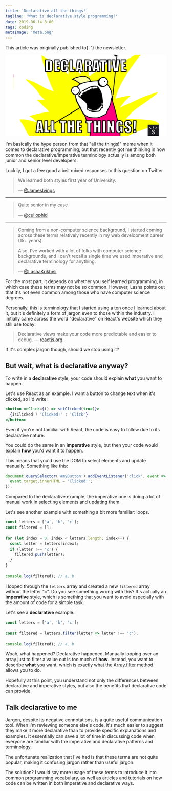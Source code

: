 ```yaml
---
title: 'Declarative all the things!'
tagline: 'What is declarative style programming?'
date: 2019-06-14 8:00
tags: coding
metaImage: 'meta.png'
---
```


<Alert>
  This article was originally published to{' '}
  <AlertLink href="/news">the newsletter</AlertLink>.
</Alert>

![Declarative all the things meme](meta.png)

I'm basically the hype person from that "all the things!" meme when it comes to declarative programming, but that recently got me thinking in how common the declarative/imperative terminology actually is among both junior and senior level developers.

Luckily, I got a few good albeit mixed responses to this question on Twitter.

> We learned both styles first year of University.
>
> — [@JamesIvings](https://twitter.com/JamesIvings/status/1105671627675787264)

---

> Quite senior in my case
>
> — [@cullophid](https://twitter.com/cullophid/status/1105717103116603392)

---

> Coming from a non-computer science background, I started coming across these terms relatively recently in my web development career (15+ years).
>
> Also, I’ve worked with a lot of folks with computer science backgrounds, and I can’t recall a single time we used imperative and declarative terminology for anything.
>
> — [@LashaKrikheli](https://twitter.com/LashaKrikheli/status/1109586323634118656)

For the most part, it depends on whether you self learned programming, in which case these terms may not be so common. However, Lasha points out that it's not even common among those who have computer science degrees.

Personally, this is terminology that I started using a ton once I learned about it, but it's definitely a form of jargon even to those within the industry. I initially came across the word "declarative" on React's website which they still use today:

> Declarative views make your code more predictable and easier to debug.
> — [reactjs.org](https://reactjs.org/)

If it's complex jargon though, should we stop using it?

## But wait, what is declarative anyway?

To write in a **declarative** style, your code should explain **what** you want to happen.

Let's use React as an example. I want a button to change text when it's clicked, so I'd write:

```jsx
<button onClick={() => setClicked(true)}>
  {isClicked ? 'Clicked!' : 'Click'}
</button>
```

Even if you're not familiar with React, the code is easy to follow due to its declarative nature.

You could do the same in an **imperative** style, but then your code would explain **how** you'd want it to happen.

This means that you'd use the DOM to select elements and update manually. Something like this:

```js
document.querySelector('#myButton').addEventListener('click', event => {
  event.target.innerHTML = 'Clicked!';
});
```

Compared to the declarative example, the imperative one is doing a lot of manual work in selecting elements and updating them.

Let's see another example with something a bit more familiar: loops.

```js
const letters = ['a', 'b', 'c'];
const filtered = [];

for (let index = 0; index < letters.length; index++) {
  const letter = letters[index];
  if (letter !== 'c') {
    filtered.push(letter);
  }
}

console.log(filtered); // a, b
```

I looped through the `letters` array and created a new `filtered` array without the letter "c". Do you see something wrong with this? It's actually an **imperative** style, which is something that you want to avoid especially with the amount of code for a simple task.

Let's see a **declarative** example:

```js
const letters = ['a', 'b', 'c'];

const filtered = letters.filter(letter => letter !== 'c');

console.log(filtered); // a, b
```

Woah, what happened? Declarative happened. Manually looping over an array just to filter a value out is too much of **how**. Instead, you want to describe **what** you want, which is exactly what the [Array.filter](https://developer.mozilla.org/en-US/docs/Web/JavaScript/Reference/Global_Objects/Array/filter) method allows you to do.

Hopefully at this point, you understand not only the differences between declarative and imperative styles, but also the benefits that declarative code can provide.

## Talk declarative to me

Jargon, despite its negative connotations, is a quite useful communication tool. When I'm reviewing someone else's code, it's much easier to suggest they make it more declarative than to provide specific explanations and examples. It essentially can save a lot of time in discussing code when everyone are familiar with the imperative and declarative patterns and terminology.

The unfortunate realization that I've had is that these terms are not quite popular, making it confusing jargon rather than useful jargon.

The solution? I would say more usage of these terms to introduce it into common programming vocabulary, as well as articles and tutorials on how code can be written in both imperative and declarative ways.
